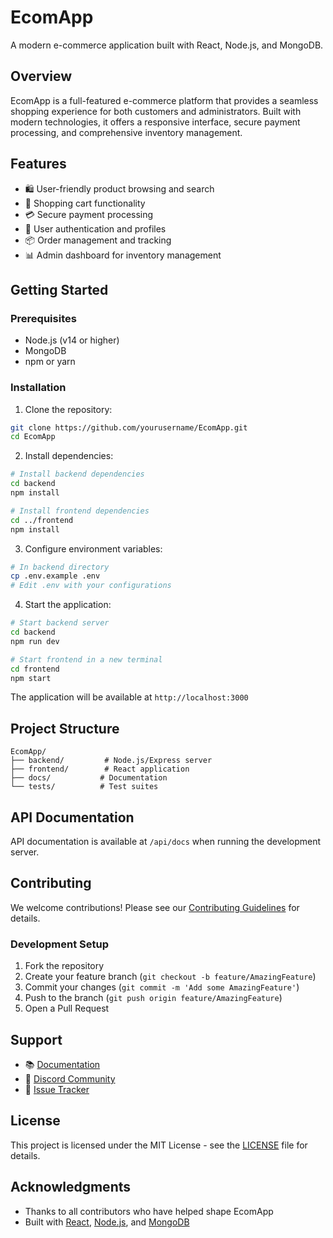 # EcomApp

A modern e-commerce application built with React, Node.js, and MongoDB.

## Overview

EcomApp is a full-featured e-commerce platform that provides a seamless shopping experience for both customers and administrators. Built with modern technologies, it offers a responsive interface, secure payment processing, and comprehensive inventory management.

## Features

- 🛍️ User-friendly product browsing and search
- 🛒 Shopping cart functionality
- 💳 Secure payment processing
- 👤 User authentication and profiles
- 📦 Order management and tracking
- 📊 Admin dashboard for inventory management

## Getting Started

### Prerequisites

- Node.js (v14 or higher)
- MongoDB
- npm or yarn

### Installation

1. Clone the repository:

```bash
git clone https://github.com/yourusername/EcomApp.git
cd EcomApp
```

2. Install dependencies:

```bash
# Install backend dependencies
cd backend
npm install

# Install frontend dependencies
cd ../frontend
npm install
```

3. Configure environment variables:

```bash
# In backend directory
cp .env.example .env
# Edit .env with your configurations
```

4. Start the application:

```bash
# Start backend server
cd backend
npm run dev

# Start frontend in a new terminal
cd frontend
npm start
```

The application will be available at `http://localhost:3000`

## Project Structure

```
EcomApp/
├── backend/         # Node.js/Express server
├── frontend/        # React application
├── docs/           # Documentation
└── tests/          # Test suites
```

## API Documentation

API documentation is available at `/api/docs` when running the development server.

## Contributing

We welcome contributions! Please see our [Contributing Guidelines](docs/CONTRIBUTING.md) for details.

### Development Setup

1. Fork the repository
2. Create your feature branch (`git checkout -b feature/AmazingFeature`)
3. Commit your changes (`git commit -m 'Add some AmazingFeature'`)
4. Push to the branch (`git push origin feature/AmazingFeature`)
5. Open a Pull Request

## Support

- 📚 [Documentation](docs/README.md)
- 💬 [Discord Community](https://discord.gg/ecomapp)
- 🐛 [Issue Tracker](https://github.com/yourusername/EcomApp/issues)

## License

This project is licensed under the MIT License - see the [LICENSE](LICENSE) file for details.

## Acknowledgments

- Thanks to all contributors who have helped shape EcomApp
- Built with [React](https://reactjs.org/), [Node.js](https://nodejs.org/), and [MongoDB](https://www.mongodb.com/)
